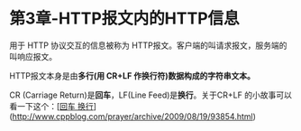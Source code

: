 # 第3章-HTTP报文内的HTTP信息




用于 HTTP 协议交互的信息被称为 HTTP报文。客户端的叫请求报文，服务端的叫响应报文。



HTTP报文本身是由**多行(用 CR+LF 作换行符)数据构成的字符串文本。**  



CR (Carriage Return)是**回车**，LF(Line Feed)是**换行**。关于CR+LF 的小故事可以看一下这个：[[回车 换行](http://www.cppblog.com/prayer/archive/2009/08/19/93854.html)](http://www.cppblog.com/prayer/archive/2009/08/19/93854.html)


